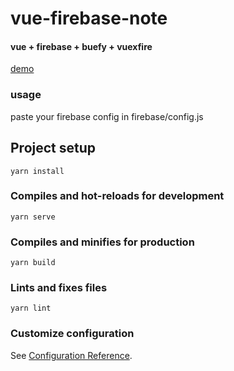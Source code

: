 # vue-firebase-note

#### vue + firebase + buefy + vuexfire

[demo](https://vue-firebase-note.netlify.app/)

### usage

paste your firebase config in firebase/config.js

## Project setup

```
yarn install
```

### Compiles and hot-reloads for development

```
yarn serve
```

### Compiles and minifies for production

```
yarn build
```

### Lints and fixes files

```
yarn lint
```

### Customize configuration

See [Configuration Reference](https://cli.vuejs.org/config/).
